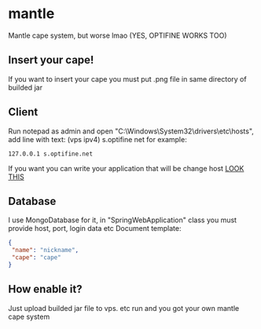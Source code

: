 # mantle
Mantle cape system, but worse lmao
(YES, OPTIFINE WORKS TOO)

## Insert your cape!
 If you want to insert your cape you must put .png file in same directory of builded jar

## Client
 Run notepad as admin and open "C:\Windows\System32\drivers\etc\hosts", add line with text: 
 (vps ipv4) s.optifine net
 for example:
 ```text
 127.0.0.1 s.optifine.net
 ```
 If you want you can write your application that will be change host [LOOK THIS](https://github.com/sadcenter/Capes)

## Database
 I use MongoDatabase for it, in "SpringWebApplication" class you must provide host, port, login data etc
 Document template:
 ```json
 {
  "name": "nickname",
  "cape": "cape"  
}
```


## How enable it?
 Just upload builded jar file to vps. etc run and you got your own mantle cape system

